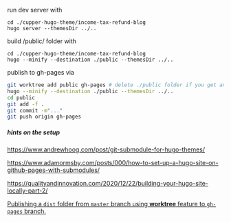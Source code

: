 run dev server with 

```
cd ./cupper-hugo-theme/income-tax-refund-blog
hugo server --themesDir ../..
```


build /public/ folder with

```
cd ./cupper-hugo-theme/income-tax-refund-blog
hugo --minify --destination ./public --themesDir ../..
```

publish to gh-pages via

```bash
git worktree add public gh-pages # delete ./public folder if you get an error message and build again before commiting 
hugo --minify --destination ./public --themesDir ../..
cd public
git add -f .
git commit -m"..."
git push origin gh-pages
```

##### hints on the setup

https://www.andrewhoog.com/post/git-submodule-for-hugo-themes/

https://www.adamormsby.com/posts/000/how-to-set-up-a-hugo-site-on-github-pages-with-submodules/

https://qualityandinnovation.com/2020/12/22/building-your-hugo-site-locally-part-2/

[Publishing a `dist` folder from `master` branch using **worktree** feature to `gh-pages` branch.](https://gist.github.com/lajlev/4b1d0207f87d0a8e9cf20fc78a6fd60a)